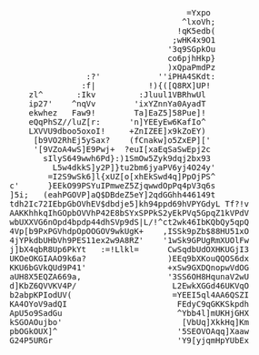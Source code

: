 <pre>
                                     =Yxpo        
                                    ^lxoVh;
                                   !qK5edb(
                                  ;wHK4x9O1
                                 '3q9SGpkOu
                                 co6pjhHkp}
                                 )xQpaPmdPz
                :?'            ''iPHA4SKdt:
               :f|           !){([Q8RX]UP!
    zl^       :Ikv         :Jluul1VBRhwUl
    ip27'    ^nqVv        'ixYZnnYa0AyadT
    ekwhez   Faw9!        Ta]EaZ5]58Pue]!
    eQqPhSZ//luZ[r:      'n]YEEyEw6KafIo^
    LXVVU9dboo5oxoI!     +ZnIZEE]x9kZoEY)
     [b9VO2RhEj5ySax?    (fCnakw]o5ZxEP]['
     '[9VZoA4wS]E9Pwj+  ?euI[xaEqSaSwEpj2c
       sIlyS649wwh6Pd}:)1SmOw5Zyk9dqj2bx93
         L5w4dkkS]y2P]}tu2bm6jyaPV6yj4O24y'
        =I2S9wSk6]l{xUZ[o[xhEkSwd4q]PpOjPS^
c'      }EEkO99PSYuIPmweZ5ZjqwwdOpPq4pV3q6s
]5i;   (eahPGOVP]aQ$DBdeZ5eY]2qdGGhh446149t
tdh2Ic72IEbpGbOVhEV$dbdje5]kh94ppd69hVPYGdyL Tf?!v
AAKKhhkqIhGOpbOVVhP42E8bSYxSPPkS2yEkPVq5GpqZ1kVPdV
wbUXXVG6nOpd4bpdp44dhSVp9dS|L/!^ct2wk46IbKQbQy5qpQ
4Vp[b9PxPGVhdpOpOOGOV9wkUgK+    ,ISSk9pZb$88HU51xO
4jYPkdbUHbVh9PES11ex2w9A8RZ'    '1wSk9GPUgRmXUOlFw
j]bX4qbR8Up6PkYt   :=!Llkl=      CwSqdbUdOXHKUGjI3
UKOeOKGIAAO9k6a?                 )EEq9bXKouQQOS6dx
KKU6bGVkQUd9P41'                 +xSw9GXDQnopwVdOG
aUH8X5EQZA669a,                  '3SS6OH8HqunaV2wU
d]KbZ6QVVKV4P/                    L2EwkXGGd46UKVqO
b2abpKPIodUV(                     =YEEI5ql4AA6QSZI
KA4OYoV9adQI                       FEdyC9qGKKSkpdh
ApU5o9SadGu                        ^Ybb4l]mUKHjGHX
kSGOAOujbo'                         [VbUq]XkkHq]Km
pbOGkOUX]^                         '5SEOVOAqq]Xaaw
G24P5URGr                          'Y9[yjqmHpYUbEx
</pre>
